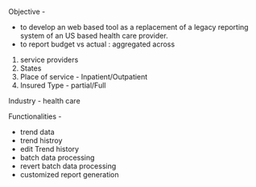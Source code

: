 Objective -
* to develop an web based tool as a replacement of a legacy reporting system of an US based health care provider.
* to report budget vs actual : aggregated across 
1. service providers 
2. States 
3. Place of service - Inpatient/Outpatient 
4. Insured Type - partial/Full


Industry - 
health care 

Functionalities -
* trend data
* trend histroy
* edit Trend history
* batch data processing
* revert batch data processing
* customized report generation
